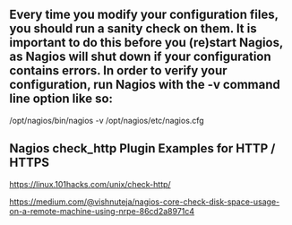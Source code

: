 
##  Every time you modify your configuration files, you should run a sanity check on them. It is important to do this before you (re)start Nagios, as Nagios will shut down if your configuration contains errors. In order to verify your configuration, run Nagios with the -v command line option like so: 
/opt/nagios/bin/nagios -v /opt/nagios/etc/nagios.cfg

## Nagios check_http Plugin Examples for HTTP / HTTPS
https://linux.101hacks.com/unix/check-http/

https://medium.com/@vishnuteja/nagios-core-check-disk-space-usage-on-a-remote-machine-using-nrpe-86cd2a8971c4